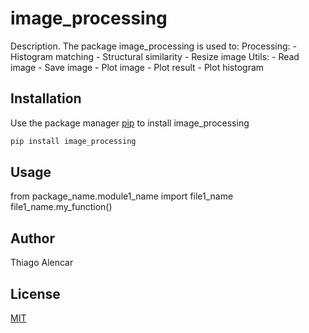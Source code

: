 # image_processing

Description. 
The package image_processing is used to:
	Processing:
		- Histogram matching
		- Structural similarity
		- Resize image
	Utils:
		- Read image
		- Save image
		- Plot image
		- Plot result
		- Plot histogram

## Installation

Use the package manager [pip](https://pip.pypa.io/en/stable/) to install image_processing

```bash
pip install image_processing
```

## Usage

from package_name.module1_name import file1_name
file1_name.my_function()

## Author

Thiago Alencar

## License

[MIT](https://choosealicense.com/licenses/mit/)